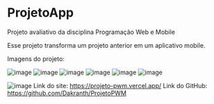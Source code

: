 # ProjetoApp
Projeto avaliativo da disciplina Programação Web e Mobile

Esse projeto transforma um projeto anterior em um aplicativo mobile.

Imagens do projeto:

![image](https://user-images.githubusercontent.com/72579975/172759308-16a2898d-77df-42ba-a547-a9cbb55cae4d.png)
![image](https://user-images.githubusercontent.com/72579975/172759320-8f72c936-28e4-43de-85ed-d370062d3311.png)
![image](https://user-images.githubusercontent.com/72579975/172759330-a139ff72-4303-4a31-b345-1a1aa7bbf46a.png)
![image](https://user-images.githubusercontent.com/72579975/172759340-55910b7c-6c3e-462b-b58b-0c6583c97a63.png)
![image](https://user-images.githubusercontent.com/72579975/172759351-ca05730c-2eaa-424d-bc40-ecc37f1a09c6.png)
![image](https://user-images.githubusercontent.com/72579975/172759356-bc6b7c9c-03ff-488e-b72f-a971b19f3cc9.png)

![image](https://user-images.githubusercontent.com/72579975/172759018-dc95f8c5-db83-47fc-999d-4d78e74035f2.png)
Link do site: https://projeto-pwm.vercel.app/
Link do GitHub: https://github.com/Dakranth/ProjetoPWM
